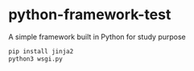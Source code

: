 # python-framework-test
A simple framework built in Python for study purpose


```bash
pip install jinja2
python3 wsgi.py
```